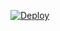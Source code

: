 

[![Deploy](https://www.herokucdn.com/deploy/button.png)](https://dashboard.heroku.com/new?template=https://github.com/righthero/uivm)


